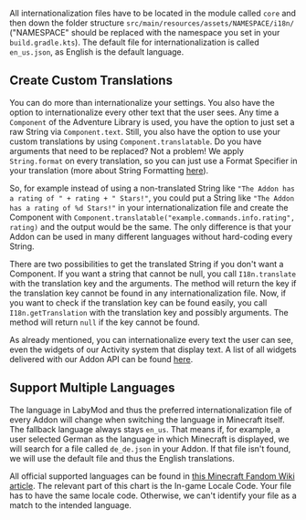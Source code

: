 All internationalization files have to be located in the module called `core` and then down the folder structure `src/main/resources/assets/NAMESPACE/i18n/` ("NAMESPACE" should be replaced with the namespace you set in your `build.gradle.kts`). The default file for internationalization is called `en_us.json`, as English is the default language. 

## Create Custom Translations

You can do more than internationalize your settings. You also have the option to internationalize every other text that the user sees. Any time a `Component` of the Adventure Library is used, you have the option to just set a raw String via `Component.text`. Still, you also have the option to use your custom translations by using `Component.translatable`. Do you have arguments that need to be replaced? Not a problem! We apply `String.format` on every translation, so you can just use a Format Specifier in your translation (more about String Formatting <a href="https://www.javatpoint.com/java-string-format" target="_blank">here</a>). 

So, for example instead of using a non-translated String like `"The Addon has a rating of " + rating + " Stars!"`, you could put a String like `"The Addon has a rating of %d Stars!"` in your internationalization file and create the Component with `Component.translatable("example.commands.info.rating", rating)` and the output would be the same. The only difference is that your Addon can be used in many different languages without hard-coding every String.

There are two possibilities to get the translated String if you don't want a Component.
If you want a string that cannot be null, you call `I18n.translate` with the translation key and the arguments. 
The method will return the key if the translation key cannot be found in any internationalization file.
Now, if you want to check if the translation key can be found easily, you call `I18n.getTranslation` with the translation key and possibly arguments. 
The method will return `null` if the key cannot be found.

As already mentioned, you can internationalize every text the user can see, even the widgets of our Activity system that display text. A list of all widgets delivered with our Addon API can be found <a href="/pages/addon/activities/widgets/#all-widgets">here</a>. 

## Support Multiple Languages

The language in LabyMod and thus the preferred internationalization file of every Addon will change when switching the language in Minecraft itself. The fallback language always stays `en_us`. That means if, for example, a user selected German as the language in which Minecraft is displayed, we will search for a file called `de_de.json` in your Addon. If that file isn't found, we will use the default file and thus the English translations.

All official supported languages can be found in 
<a href="https://minecraft.fandom.com/wiki/Language#Languages" target="_blank">this Minecraft Fandom Wiki article</a>.
The relevant part of this chart is the In-game Locale Code. Your file has to have the same locale code. Otherwise, we can't identify your file as a match to the intended language.